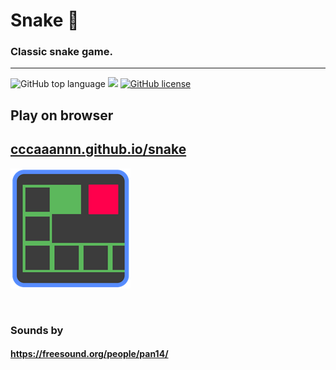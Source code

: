 # **Snake 🐍**
### Classic snake game.
---
![GitHub top language](https://img.shields.io/github/languages/top/cccaaannn/snake?style=flat-square) ![](https://img.shields.io/github/repo-size/cccaaannn/snake?style=flat-square) [![GitHub license](https://img.shields.io/github/license/cccaaannn/snake?style=flat-square)](https://github.com/cccaaannn/snake/blob/master/LICENSE)

## **Play on browser**
## [cccaaannn.github.io/snake](https://cccaaannn.github.io/snake/)
[![PLay](src/icons/icon-192x192.png)](https://cccaaannn.github.io/snake/)

<br>

### Sounds by
#### https://freesound.org/people/pan14/
